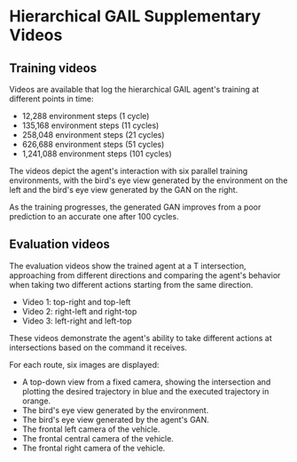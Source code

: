 # Hierarchical GAIL Supplementary Videos


## Training videos

Videos are available that log the hierarchical GAIL agent's training at different points in time:

* 12,288 environment steps (1 cycle)
* 135,168 environment steps (11 cycles)
* 258,048 environment steps (21 cycles)
* 626,688 environment steps (51 cycles)
* 1,241,088 environment steps (101 cycles)

The videos depict the agent's interaction with six parallel training environments, with the bird's eye view generated by the environment on the left and the bird's eye view generated by the GAN on the right.

As the training progresses, the generated GAN improves from a poor prediction to an accurate one after 100 cycles.

## Evaluation videos

The evaluation videos show the trained agent at a T intersection, approaching from different directions and comparing the agent's behavior when taking two different actions starting from the same direction.

* Video 1: top-right and top-left
* Video 2: right-left and right-top
* Video 3: left-right and left-top

These videos demonstrate the agent's ability to take different actions at intersections based on the command it receives.

For each route, six images are displayed:

* A top-down view from a fixed camera, showing the intersection and plotting the desired trajectory in blue and the executed trajectory in orange.
* The bird's eye view generated by the environment.
* The bird's eye view generated by the agent's GAN.
* The frontal left camera of the vehicle.
* The frontal central camera of the vehicle.
* The frontal right camera of the vehicle.
